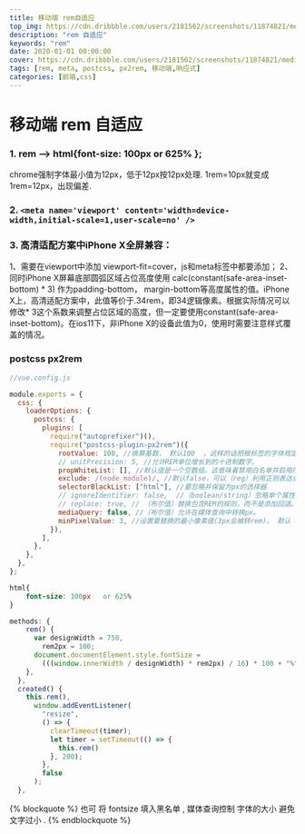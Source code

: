 ```yaml
---
title: 移动端 rem自适应
top_img: https://cdn.dribbble.com/users/2181562/screenshots/11874821/media/7f180ffc5c497dabfb96f9dac1647ddb.jpg
description: "rem 自适应"
keywords: "rem"
date: 2020-01-01 00:00:00
cover: https://cdn.dribbble.com/users/2181562/screenshots/11874821/media/7f180ffc5c497dabfb96f9dac1647ddb.jpg
tags: [rem, meta, postcss, px2rem, 移动端,响应式]
categories: [前端,css]
---
```


# 移动端 rem 自适应

### 1. rem --> html{font-size: 100px   or 625%   };
   chrome强制字体最小值为12px，低于12px按12px处理.
   1rem=10px就变成1rem=12px，出现偏差.

### 2. `<meta name='viewport' content='width=device-width,initial-scale=1,user-scale=no' />`

### 3. 高清适配方案中iPhone X全屏兼容：
  1、需要在viewport中添加 viewport-fit=cover，js和meta标签中都要添加；
  2、同时iPhone X屏幕底部圆弧区域占位高度使用 calc(constant(safe-area-inset-bottom) * 3) 作为padding-bottom， margin-bottom等高度属性的值。iPhone X上，高清适配方案中，此值等价于.34rem，即34逻辑像素。根据实际情况可以修改* 3这个系数来调整占位区域的高度，但一定要使用constant(safe-area-inset-bottom)。在ios11下，非iPhone X的设备此值为0，使用时需要注意样式覆盖的情况。

### postcss   px2rem
```js
//vue.config.js

module.exports = {
  css: {
    loaderOptions: {
      postcss: {
        plugins: [
          require("autoprefixer")(),
          require("postcss-plugin-px2rem")({
            rootValue: 100, //换算基数， 默认100  ，这样的话把根标签的字体规定为1rem为100px,这样就可以从设计稿上量出多少个px直接在代码中写多上px了。
            // unitPrecision: 5, //允许REM单位增长到的十进制数字。
            propWhiteList: [], //默认值是一个空数组，这意味着禁用白名单并启用所有属性。
            exclude: /(node_module)/, //默认false，可以（reg）利用正则表达式排除某些文件夹的方法，例如/(node_module)\/如果想把前端UI框架内的px也转换成rem，请把此属性设为默认值
            selectorBlackList: ["html"], //要忽略并保留为px的选择器
            // ignoreIdentifier: false,  //（boolean/string）忽略单个属性的方法，启用ignoreidentifier后，replace将自动设置为true。
            // replace: true, // （布尔值）替换包含REM的规则，而不是添加回退。
            mediaQuery: false, //（布尔值）允许在媒体查询中转换px。
            minPixelValue: 3, //设置要替换的最小像素值(3px会被转rem)。 默认 0
          }),
        ],
      },
    },
  },
};
```

```css
html{
	font-size: 100px   or 625%  
}
```

```js
methods: {
    rem() {
      var designWidth = 750,
        rem2px = 100;
      document.documentElement.style.fontSize =
        (((window.innerWidth / designWidth) * rem2px) / 16) * 100 + "%";
    },
  },
  created() {
    this.rem(),
      window.addEventListener(
        "resize",
        () => {
          clearTimeout(timer);
          let timer = setTimeout(() => {
            this.rem()
          }, 200);
        },
        false
      );
  },
```




{% blockquote  %}
也可 将 fontsize  填入黑名单 , 媒体查询控制 字体的大小 避免 文字过小  .
{% endblockquote %}

